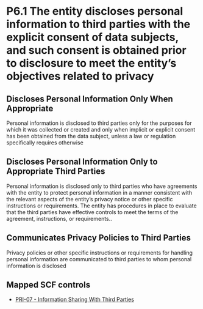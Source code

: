 # P6.1 The entity discloses personal information to third parties with the explicit consent of data subjects, and such consent is obtained prior to disclosure to meet the entity’s objectives related to privacy
## Discloses Personal Information Only When Appropriate
Personal information is disclosed to third parties only for the purposes for which it was collected or created and only when implicit or explicit consent has been obtained from the data subject, unless a law or regulation specifically requires otherwise
## Discloses Personal Information Only to Appropriate Third Parties
Personal information is disclosed only to third parties who have agreements with the entity to protect personal information in a manner consistent with the relevant aspects of the entity’s privacy notice or other specific instructions or requirements. The entity has procedures in place to evaluate that the third parties have effective controls to meet the terms of the agreement, instructions, or requirements..
## Communicates Privacy Policies to Third Parties
Privacy policies or other specific instructions or requirements for handling personal information are communicated to third parties to whom personal information is disclosed
## Mapped SCF controls
- [PRI-07 - Information Sharing With Third Parties](../scf/pri-07-informationsharingwiththirdparties.md)
